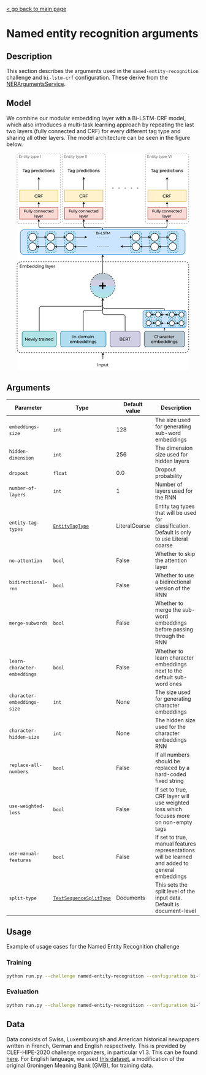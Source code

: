 [< go back to main page](../../README.md)

# Named entity recognition arguments

## Description

This section describes the arguments used in the `named-entity-recognition` challenge and `bi-lstm-crf` configuration. These derive from the [NERArgumentsService](../../services/arguments/ner_arguments_service.py).

## Model

We combine our modular embedding layer with a Bi-LSTM-CRF model, which also introduces a multi-task learning approach by repeating the last two layers (fully connected and CRF) for every different tag type and sharing all other layers. The model architecture can be seen in the figure below.

<p align="center">
    <img src="../images/ner-multi-task-model.png" alt="NER multi-task model architecture" width="450"/>
</p>

## Arguments

| Parameter     | Type          | Default value  | Description |
| ------------- | ------------- | -------------- |-------------|
| `embeddings-size` | `int` | 128 | The size used for generating sub-word embeddings |
| `hidden-dimension` | `int` | 256 | The dimension size used for hidden layers |
| `dropout` | `float` | 0.0 | Dropout probability |
| `number-of-layers` | `int` | 1 | Number of layers used for the RNN |
| `entity-tag-types` | [`EntityTagType`](../../../enums/entity_tag_type.py) | LiteralCoarse | Entity tag types that will be used for classification. Default is only to use Literal coarse
| `no-attention` | `bool` | False | Whether to skip the attention layer |
| `bidirectional-rnn` | `bool` | False | Whether to use a bidirectional version of the RNN |
| `merge-subwords` | `bool` | False | Whether to merge the sub-word embeddings before passing through the RNN |
| `learn-character-embeddings` | `bool` | False | Whether to learn character embeddings next to the default sub-word ones | |
| `character-embeddings-size` | `int` | None | The size used for generating character embeddings |
| `character-hidden-size` | `int` | None | The hidden size used for the character embeddings RNN
| `replace-all-numbers` | `bool` | False | If all numbers should be replaced by a hard-coded fixed string |
| `use-weighted-loss` | `bool` | False | If set to true, CRF layer will use weighted loss which focuses more on non-empty tags |
| `use-manual-features` | `bool` | False | If set to true, manual features representations will be learned and added to general embeddings | |
| `split-type` | [`TextSequenceSplitType`](../../enums/text_sequence_split_type.py) | Documents | This sets the split level of the input data. Default is document-level

## Usage

Example of usage cases for the Named Entity Recognition challenge

### Training

```bash
python run.py --challenge named-entity-recognition --configuration bi-lstm-crf --epochs 100000 --device cuda --eval-freq 5 --seed 13 --learning-rate 1e-2 --metric-types f1-score precision recall --language english --batch-size 32 --checkpoint-name english-ner --no-attention --pretrained-weights bert-base-cased --pretrained-model-size 768 --pretrained-max-length 512 --learn-new-embeddings --hidden-dimension 128 --bidirectional-rnn --number-of-layers 1 --embeddings-size 32 --learn-character-embeddings --character-embeddings-size 16 --character-hidden-size 32 --replace-all-numbers --merge-subwords --split-type segment --entity-tag-types literal-fine literal-coarse metonymic-fine metonymic-coarse component nested --reset-training-on-early-stop --training-reset-epoch-limit 5 --patience 3
```

### Evaluation

```bash
python run.py --challenge named-entity-recognition --configuration bi-lstm-crf --device cuda --seed 13 --metric-types f1-score --language german  --checkpoint-name german-ner --batch-size 1 --evaluate --pretrained-weights bert-base-german-cased --pretrained-model bert --include-pretrained-model --pretrained-model-size 768 --pretrained-max-length 512 --include-fasttext-model --fasttext-model de-ft-model.bin --fasttext-model-size 300 --hidden-dimension 512 --embeddings-size 128 --number-of-layers 1 --dropout 0.5 --bidirectional-rnn --no-attention --learn-character-embeddings --character-embeddings-size 16 --character-hidden-size 32 --replace-all-numbers --merge-subwords --split-type document --entity-tag-types literal-fine
```

## Data

Data consists of Swiss, Luxembourgish and American historical newspapers written in French, German and English respectively. This is provided by CLEF-HIPE-2020 challenge organizers, in particular v1.3. This can be found [here](https://github.com/impresso/CLEF-HIPE-2020/tree/master/data). For English language, we used [this dataset](https://www.kaggle.com/abhinavwalia95/entity-annotated-corpus), a modification of the original Groningen Meaning Bank (GMB), for training data.